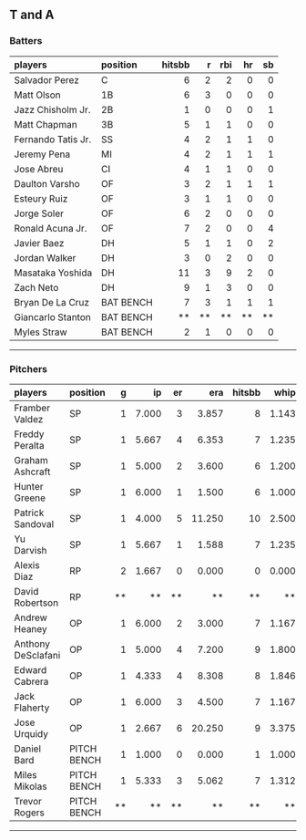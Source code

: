 ## T and A

### Batters

 
|players            |position  | hitsbb|  r| rbi| hr| sb| 
|:------------------|:---------|------:|--:|---:|--:|--:| 
|Salvador Perez     |C         |      6|  2|   2|  0|  0| 
|Matt Olson         |1B        |      6|  3|   0|  0|  0| 
|Jazz Chisholm Jr.  |2B        |      1|  0|   0|  0|  1| 
|Matt Chapman       |3B        |      5|  1|   1|  0|  0| 
|Fernando Tatis Jr. |SS        |      4|  2|   1|  1|  0| 
|Jeremy Pena        |MI        |      4|  2|   1|  1|  1| 
|Jose Abreu         |CI        |      4|  1|   1|  0|  0| 
|Daulton Varsho     |OF        |      3|  2|   1|  1|  1| 
|Esteury Ruiz       |OF        |      3|  1|   1|  0|  0| 
|Jorge Soler        |OF        |      6|  2|   0|  0|  0| 
|Ronald Acuna Jr.   |OF        |      7|  2|   0|  0|  4| 
|Javier Baez        |DH        |      5|  1|   1|  0|  2| 
|Jordan Walker      |DH        |      3|  0|   2|  0|  0| 
|Masataka Yoshida   |DH        |     11|  3|   9|  2|  0| 
|Zach Neto          |DH        |      9|  1|   3|  0|  0| 
|Bryan De La Cruz   |BAT BENCH |      7|  3|   1|  1|  1| 
|Giancarlo Stanton  |BAT BENCH |     **| **|  **| **| **| 
|Myles Straw        |BAT BENCH |      2|  1|   0|  0|  0| 


* * *

### Pitchers

 
|players            |position    |  g|    ip| er|    era| hitsbb|  whip| so|  w| sv| 
|:------------------|:-----------|--:|-----:|--:|------:|------:|-----:|--:|--:|--:| 
|Framber Valdez     |SP          |  1| 7.000|  3|  3.857|      8| 1.143|  9|  1|  0| 
|Freddy Peralta     |SP          |  1| 5.667|  4|  6.353|      7| 1.235|  4|  0|  0| 
|Graham Ashcraft    |SP          |  1| 5.000|  2|  3.600|      6| 1.200|  4|  0|  0| 
|Hunter Greene      |SP          |  1| 6.000|  1|  1.500|      6| 1.000|  6|  0|  0| 
|Patrick Sandoval   |SP          |  1| 4.000|  5| 11.250|     10| 2.500|  5|  0|  0| 
|Yu Darvish         |SP          |  1| 5.667|  1|  1.588|      7| 1.235|  5|  1|  0| 
|Alexis Diaz        |RP          |  2| 1.667|  0|  0.000|      0| 0.000|  2|  1|  0| 
|David Robertson    |RP          | **|    **| **|     **|     **|    **| **| **| **| 
|Andrew Heaney      |OP          |  1| 6.000|  2|  3.000|      7| 1.167|  4|  1|  0| 
|Anthony DeSclafani |OP          |  1| 5.000|  4|  7.200|      9| 1.800|  5|  0|  0| 
|Edward Cabrera     |OP          |  1| 4.333|  4|  8.308|      8| 1.846|  6|  0|  0| 
|Jack Flaherty      |OP          |  1| 6.000|  3|  4.500|      7| 1.167|  9|  1|  0| 
|Jose Urquidy       |OP          |  1| 2.667|  6| 20.250|      9| 3.375|  3|  0|  0| 
|Daniel Bard        |PITCH BENCH |  1| 1.000|  0|  0.000|      1| 1.000|  2|  0|  0| 
|Miles Mikolas      |PITCH BENCH |  1| 5.333|  3|  5.062|      7| 1.312|  4|  0|  0| 
|Trevor Rogers      |PITCH BENCH | **|    **| **|     **|     **|    **| **| **| **| 


* * *


